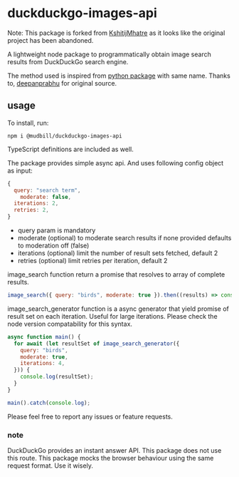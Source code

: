 # duckduckgo-images-api

Note: This package is forked from [KshitijMhatre](https://github.com/KshitijMhatre/duckduckgo-images-api) as it looks like the original project has been abandoned.

A lightweight node package to programmatically obtain image search results from DuckDuckGo search engine.

The method used is inspired from [python package](https://github.com/deepanprabhu/duckduckgo-images-api) with same name. Thanks to, [deepanprabhu](https://github.com/deepanprabhu) for original source.

## usage

To install, run:

```
npm i @mudbill/duckduckgo-images-api
```

TypeScript definitions are included as well.

The package provides simple async api. And uses following config object as input:

```js
{
  query: "search term",
	moderate: false,
  iterations: 2,
  retries: 2,
}
```

- query param is mandatory
- moderate (optional) to moderate search results if none provided defaults to moderation off (false)
- iterations (optional) limit the number of result sets fetched, default 2
- retries (optional) limit retries per iteration, default 2

image_search function return a promise that resolves to array of complete results.

```js
image_search({ query: "birds", moderate: true }).then((results) => console.log(results));
```

image_search_generator function is a async generator that yield promise of result set on each iteration. Useful for large iterations. Please check the node version compatability for this syntax.

```js
async function main() {
  for await (let resultSet of image_search_generator({
    query: "birds",
    moderate: true,
    iterations: 4,
  })) {
    console.log(resultSet);
  }
}

main().catch(console.log);
```

Please feel free to report any issues or feature requests.

### note

DuckDuckGo provides an instant answer API. This package does not use this route. This package mocks the browser behaviour using the same request format. Use it wisely.
